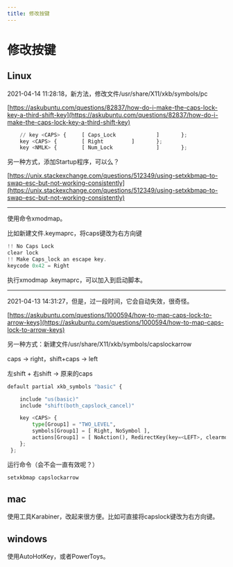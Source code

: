 ```yaml
---
title: 修改按键
---
```


# 修改按键

## Linux

2021-04-14 11:28:18，新方法，修改文件/usr/share/X11/xkb/symbols/pc

[https://askubuntu.com/questions/82837/how-do-i-make-the-caps-lock-key-a-third-shift-key](https://askubuntu.com/questions/82837/how-do-i-make-the-caps-lock-key-a-third-shift-key)

```python
    // key <CAPS> {     [ Caps_Lock             ]       };
    key <CAPS> {        [ Right         ]       };
    key <NMLK> {        [ Num_Lock              ]       };
```

另一种方式，添加Startup程序，可以么？

[https://unix.stackexchange.com/questions/512349/using-setxkbmap-to-swap-esc-but-not-working-consistently](https://unix.stackexchange.com/questions/512349/using-setxkbmap-to-swap-esc-but-not-working-consistently)

---

使用命令xmodmap。

比如新建文件.keymaprc，将caps键改为右方向键

```cpp
!! No Caps Lock
clear lock
!! Make Caps_lock an escape key.
keycode 0x42 = Right
```

执行xmodmap .keymaprc，可以加入到启动脚本。

---

2021-04-13 14:31:27，但是，过一段时间，它会自动失效，很奇怪。

[https://askubuntu.com/questions/1000594/how-to-map-caps-lock-to-arrow-keys](https://askubuntu.com/questions/1000594/how-to-map-caps-lock-to-arrow-keys)

另一种方式：新建文件/usr/share/X11/xkb/symbols/capslockarrow

caps → right，shift+caps → left

左shift + 右shift → 原来的caps

```python
default partial xkb_symbols "basic" {

    include "us(basic)"
    include "shift(both_capslock_cancel)"

    key <CAPS> {
        type[Group1] = "TWO_LEVEL",
        symbols[Group1] = [ Right, NoSymbol ],
        actions[Group1] = [ NoAction(), RedirectKey(key=<LEFT>, clearmods=Shift) ]
    };
 };
```

运行命令（会不会一直有效呢？）

```python
setxkbmap capslockarrow
```

## mac

使用工具Karabiner，改起来很方便。比如可直接将capslock键改为右方向键。

## windows

使用AutoHotKey，或者PowerToys。